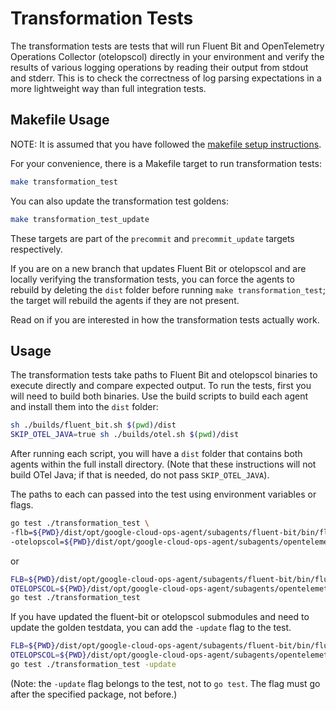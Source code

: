 # Transformation Tests

The transformation tests are tests that will run Fluent Bit and OpenTelemetry Operations Collector (otelopscol) directly in your environment and verify the results of various logging operations by reading their output from stdout and stderr. This is to check the correctness of log parsing expectations in a more lightweight way than full integration tests.

## Makefile Usage

NOTE: It is assumed that you have followed the [makefile setup instructions](./makefile.md#usage).

For your convenience, there is a Makefile target to run transformation tests:
```bash
make transformation_test
```
You can also update the transformation test goldens:
```bash
make transformation_test_update
```
These targets are part of the `precommit` and `precommit_update` targets respectively.

If you are on a new branch that updates Fluent Bit or otelopscol and are locally verifying the transformation tests, you can force the agents to rebuild by deleting the `dist` folder before running `make transformation_test`; the target will rebuild the agents if they are not present.

Read on if you are interested in how the transformation tests actually work.

## Usage

The transformation tests take paths to Fluent Bit and otelopscol binaries to execute directly and compare expected output. To run the tests, first you will need to build both binaries. Use the build scripts to build each agent and install them into the `dist` folder:
```bash
sh ./builds/fluent_bit.sh $(pwd)/dist
SKIP_OTEL_JAVA=true sh ./builds/otel.sh $(pwd)/dist
```
After running each script, you will have a `dist` folder that contains both agents within the full install directory. (Note that these instructions will not build OTel Java; if that is needed, do not pass `SKIP_OTEL_JAVA`).

The paths to each can passed into the test using environment variables or flags.
```bash
go test ./transformation_test \
-flb=${PWD}/dist/opt/google-cloud-ops-agent/subagents/fluent-bit/bin/fluent-bit \
-otelopscol=${PWD}/dist/opt/google-cloud-ops-agent/subagents/opentelemetry-collector/otelopscol
```
or
```bash
FLB=${PWD}/dist/opt/google-cloud-ops-agent/subagents/fluent-bit/bin/fluent-bit \
OTELOPSCOL=${PWD}/dist/opt/google-cloud-ops-agent/subagents/opentelemetry-collector/otelopscol \
go test ./transformation_test
```

If you have updated the fluent-bit or otelopscol submodules and need to update the golden testdata, you can add the `-update` flag to the test.
```bash
FLB=${PWD}/dist/opt/google-cloud-ops-agent/subagents/fluent-bit/bin/fluent-bit \
OTELOPSCOL=${PWD}/dist/opt/google-cloud-ops-agent/subagents/opentelemetry-collector/otelopscol \
go test ./transformation_test -update
```
(Note: the `-update` flag belongs to the test, not to `go test`. The flag must go after the specified package, not before.)
